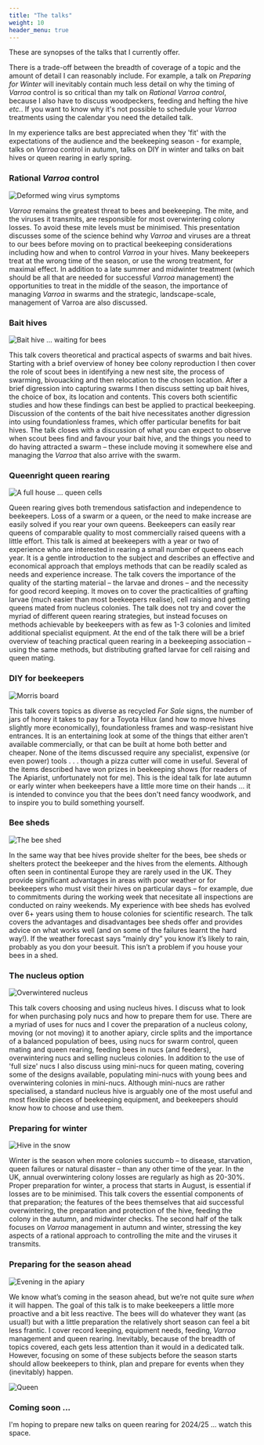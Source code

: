 ```yaml
---
title: "The talks"
weight: 10
header_menu: true
---
```


These are synopses of the talks that I currently offer. 

There is a trade-off between the breadth of coverage of a topic and the amount of detail I can reasonably include. For example, a talk on *Preparing for Winter* will inevitably contain much less detail on why the timing of *Varroa* control is so critical than my talk on *Rational Varroa control*, because I also have to discuss woodpeckers, feeding and hefting the hive *etc.*. If you want to know why it's not possible to schedule your *Varroa* treatments using the calendar you need the detailed talk.

In my experience talks are best appreciated when they 'fit' with the expectations of the audience and the beekeeping season - for example, talks on *Varroa* control in autumn, talks on DIY in winter and talks on bait hives or queen rearing in early spring.

### Rational *Varroa* control

![Deformed wing virus symptoms](images/20141008-0017-2.webp)

*Varroa* remains the greatest threat to bees and beekeeping. The mite, and the viruses it transmits, are responsible for most overwintering colony losses. To avoid these mite levels must be minimised. This presentation discusses some of the science behind why *Varroa* and viruses are a threat to our bees before moving on to practical beekeeping considerations including how and when to control *Varroa* in your hives. Many beekeepers treat at the wrong time of the season, or use the wrong treatment, for maximal effect. In addition to a late summer and midwinter treatment (which should be all that are needed for successful *Varroa* management) the opportunities to treat in the middle of the season, the importance of managing *Varroa* in swarms and the strategic, landscape-scale, management of Varroa are also discussed.

### Bait hives

![Bait hive ... waiting for bees](images/130525-161240.webp)

This talk covers theoretical and practical aspects of swarms and bait hives. Starting with a brief overview of honey bee colony reproduction I then cover the role of scout bees in identifying a new nest site, the process of swarming, bivouacking and then relocation to the chosen location. After a brief digression into capturing swarms I then discuss setting up bait hives, the choice of box, its location and contents. This covers both scientific studies and how these findings can best be applied to practical beekeeping. Discussion of the contents of the bait hive necessitates another digression into using foundationless frames, which offer particular benefits for bait hives. The talk closes with a discussion of what you can expect to observe when scout bees find and favour your bait hive, and the things you need to do having attracted a swarm – these include moving it somewhere else and managing the *Varroa* that also arrive with the swarm.

### Queenright queen rearing

![A full house ... queen cells](images/20140521-0005.webp)

Queen rearing gives both tremendous satisfaction and independence to beekeepers. Loss of a swarm or a queen, or the need to make increase are easily solved if you rear your own queens. Beekeepers can easily rear queens of comparable quality to most commercially raised queens with a little effort. This talk is aimed at beekeepers with a year or two of experience who are interested in rearing a small number of queens each year. It is a gentle introduction to the subject and describes an effective and economical approach that employs methods that can be readily scaled as needs and experience increase. The talk covers the importance of the quality of the starting material – the larvae and drones – and the necessity for good record keeping. It moves on to cover the practicalities of grafting larvae (much easier than most beekeepers realise), cell raising and getting queens mated from nucleus colonies. The talk does not try and cover the myriad of different queen rearing strategies, but instead focuses on methods achievable by beekeepers with as few as 1-3 colonies and limited additional specialist equipment. At the end of the talk there will be a brief overview of teaching practical queen rearing in a beekeeping association – using the same methods, but distributing grafted larvae for cell raising and queen mating.

### DIY for beekeepers

![Morris board](images/210117-05.webp)

This talk covers topics as diverse as recycled *For Sale* signs, the number of jars of honey it takes to pay for a Toyota Hilux (and how to move hives slightly more economically), foundationless frames and wasp-resistant hive entrances. It is an entertaining look at some of the things that either aren’t available commercially, or that can be built at home both better and cheaper. None of the items discussed require any specialist, expensive (or even power) tools . . . though a pizza cutter will come in useful. Several of the items described have won prizes in beekeeping shows (for readers of The Apiarist, unfortunately not for me). This is the ideal talk for late autumn or early winter when beekeepers have a little more time on their hands ... it is intended to convince you that the bees don't need fancy woodwork, and to inspire you to build something yourself.

### Bee sheds

![The bee shed](images/180628-020.webp)

In the same way that bee hives provide shelter for the bees, bee sheds or shelters protect the beekeeper and the hives from the elements. Although often seen in continental Europe they are rarely used in the UK. They provide significant advantages in areas with poor weather or for beekeepers who must visit their hives on particular days – for example, due to commitments during the working week that necesitate all inspections are conducted on rainy weekends. My experience with bee sheds has evolved over 6+ years using them to house colonies for scientific research. The talk covers the advantages and disadvantages bee sheds offer and provides advice on what works well (and on some of the failures learnt the hard way!). If the weather forecast says “mainly dry” you know it’s likely to rain, probably as you don your beesuit. This isn’t a problem if you house your bees in a shed.

### The nucleus option

![Overwintered nucleus](images/190422-004.webp)

This talk covers choosing and using nucleus hives. I discuss what to look for when purchasing poly nucs and how to prepare them for use. There are a myriad of uses for nucs and I cover the preparation of a nucleus colony, moving (or not moving) it to another apiary, circle splits and the importance of a balanced population of bees, using nucs for swarm control, queen mating and queen rearing, feeding bees in nucs (and feeders), overwintering nucs and selling nucleus colonies. In addition to the use of 'full size' nucs I also discuss using mini-nucs for queen mating, covering some of the designs available, populating mini-nucs with young bees and overwintering colonies in mini-nucs. Although mini-nucs are rather specialised, a standard nucleus hive is arguably one of the most useful and most flexible pieces of beekeeping equipment, and beekeepers should know how to choose and use them.

### Preparing for winter

![Hive in the snow](images/210124-10.webp)

Winter is the season when more colonies succumb – to disease, starvation, queen failures or natural disaster – than any other time of the year. In the UK, annual overwintering colony losses are regularly as high as 20-30%. Proper preparation for winter, a process that starts in August, is essential if losses are to be minimised. This talk covers the essential components of that preparation; the features of the bees themselves that aid successful overwintering, the preparation and protection of the hive, feeding the colony in the autumn, and midwinter checks. The second half of the talk focuses on *Varroa* management in autumn and winter, stressing the key aspects of a rational approach to controlling the mite and the viruses it transmits. 

### Preparing for the season ahead

![Evening in the apiary](images/160818-23.webp)

We know what’s coming in the season ahead, but we’re not quite sure *when* it will happen. The goal of this talk is to make beekeepers a little more proactive and a bit less reactive. The bees will do whatever they want (as usual!) but with a little preparation the relatively short season can feel a bit less frantic. I cover record keeping, equipment needs, feeding, *Varroa* management and queen rearing. Inevitably, because of the breadth of topics covered, each gets less attention than it would in a dedicated talk. However, focusing on some of these subjects before the season starts should allow beekeepers to think, plan and prepare for events when they (inevitably) happen.

![Queen](images/headers/170506-04.webp)

### Coming soon ...

I'm hoping to prepare new talks on queen rearing for 2024/25 ... watch this space.